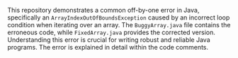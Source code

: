 This repository demonstrates a common off-by-one error in Java, specifically an `ArrayIndexOutOfBoundsException` caused by an incorrect loop condition when iterating over an array. The `BuggyArray.java` file contains the erroneous code, while `FixedArray.java` provides the corrected version.  Understanding this error is crucial for writing robust and reliable Java programs.  The error is explained in detail within the code comments.